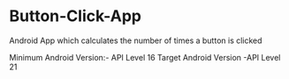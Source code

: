 # Button-Click-App
Android App which calculates the number of times a button is clicked


Minimum Android Version:- API Level 16
Target Android Version -API Level 21
